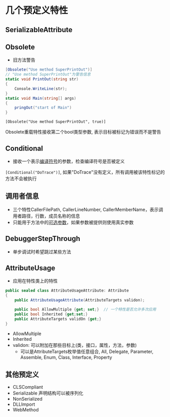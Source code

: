 # 几个预定义特性

## SerializableAttribute

## Obsolete

- 旧方法警告

```c#
[Obsolete("Use method SuperPrintOut")]
// "Use method SuperPrintOut"为警告信息
static void PrintOut(string str)
{
    Console.WriteLine(str);
}
static void Main(string[] args)
{
    pringOut("start of Main")
}
```

`[Obsolete("Use method SuperPrintOut", true)]`

Obsolete重载特性接收第二个bool类型参数, 表示目标被标记为错误而不是警告

## Conditional  

- 接收一个表示[编译符号](csharp_preprocess.md)的参数，检查编译符号是否被定义

`[Conditional("DoTrace")]`, 如果"DoTrace"没有定义，所有调用被该特性标记的方法不会被执行

## 调用者信息

- 三个特性CallerFilePath, CallerLineNumber, CallerMemberName，表示调用者路径，行数，成员名称的信息
- 只能用于方法中的[可选参数](csharp_method.md)，如果参数被提供则使用真实参数

## DebuggerStepThrough

- 单步调试时希望跳过某些方法

## AttributeUsage

- 应用在特性类上的特性

```c#
public sealed class AttributeUsageAttribute: Attribute
{
    public AttributeUsageAttribute(AttributeTargets validon);

    public bool AllowMultiple {get; set;}  // 一个特性是否允许多次应用
    public bool Inherited {get;set;}
    public AttributeTargets validOn {get;}
}
```

- AllowMultiple
- Inherited
- validon: 可以附加在那些目标上(类，接口，属性，方法，参数)
  - 可以是AttributeTargets枚举值任意组合, All, Delegate, Parameter, Assemble, Enum, Class, Interface, Property

## 其他预定义

- CLSCompliant
- Serializable 声明结构可以被序列化
- NonSerialized
- DLLImport
- WebMethod
